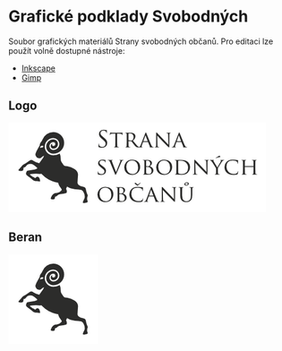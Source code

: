 Grafické podklady Svobodných
============================

Soubor grafických materiálů Strany svobodných občanů. Pro editaci lze použít volně dostupné nástroje:

- [Inkscape](http://inkscape.org)
- [Gimp](http://www.gimp.org)


Logo
----

![Logo](logo/logo.png "Logo")


Beran
----

![Beran](beran/beran.png "Beran")
